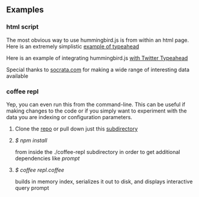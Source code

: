 ## Examples

### html script
The most obvious way to use hummingbird.js is from within an html page.  
Here is an extremely simplistic [example of typeahead](examples/html-script/index.html)

Here is an example of integrating hummingbird.js [with Twitter
  Typeahead](examples/html-script/twitter.html)

Special thanks to [socrata.com](https://opendata.socrata.com/) for
making a wide range of interesting data available

### coffee repl
Yep, you can even run this from the command-line.  This can be useful if
making changes to the code or if you simply want to experiment with the
data you are indexing or configuration parameters.

1. Clone the [repo](https://github.com/glg/hummingbird.js) or pull down
   just this
   [subdirectory](https://github.com/glg/hummingbird.js/tree/master/examples)
    
1. _$ npm install_

    from inside the ./coffee-repl subdirectory in order to get
    additional dependencies like _prompt_

1. _$ coffee repl.coffee_

    builds in memory index, serializes it out
    to disk, and displays interactive query prompt

